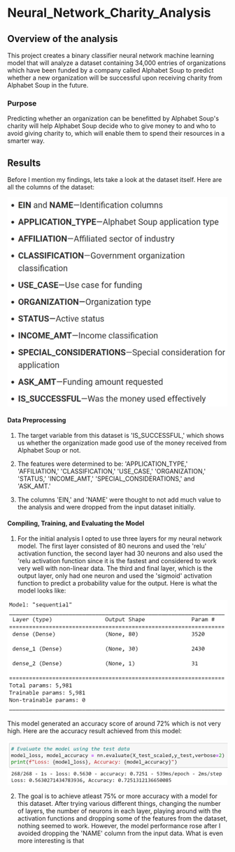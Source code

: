 # Neural_Network_Charity_Analysis

## Overview of the analysis

This project creates a binary classifier neural network machine learning model that will analyze a dataset containing 34,000 entries of organizations which have been funded by a company called Alphabet Soup to predict whether a new organization will be successful upon receiving charity from Alphabet Soup in the future.

### Purpose

Predicting whether an organization can be benefitted by Alphabet Soup's charity will help Alphabet Soup decide who to give money to and who to avoid giving charity to, which will enable them to spend their resources in a smarter way.

## Results

Before I mention my findings, lets take a look at the dataset itself. Here are all the columns of the dataset:

![Features](https://github.com/Zarif601/Neural_Network_Charity_Analysis/blob/main/Resources/Images/Features.PNG)

#### Data Preprocessing

1. The target variable from this dataset is 'IS_SUCCESSFUL,' which shows us whether the organization made good use of the money received from Alphabet Soup or not.

2. The features were determined to be: 'APPLICATION_TYPE,' 'AFFILIATION,' 'CLASSIFICATION,' 'USE_CASE,' 'ORGANIZATION,' 'STATUS,' 'INCOME_AMT,' 'SPECIAL_CONSIDERATIONS,' and 'ASK_AMT.'

3. The columns 'EIN,' and 'NAME' were thought to not add much value to the analysis and were dropped from the input dataset initially.

#### Compiling, Training, and Evaluating the Model

1. For the initial analysis I opted to use three layers for my neural network model. The first layer consisted of 80 neurons and used the 'relu' activation function, the second layer had 30 neurons and also used the 'relu activation function since it is the fastest and considered to work very well with non-linear data. The third and final layer, which is the output layer, only had one neuron and used the 'sigmoid' activation function to predict a probability value for the output. Here is what the model looks like:

![Unoptimized Model](https://github.com/Zarif601/Neural_Network_Charity_Analysis/blob/main/Resources/Images/Unoptimized%20Model.PNG)

This model generated an accuracy score of around 72% which is not very high. Here are the accuracy result achieved from this model:

![Unoptimized Accuracy](https://github.com/Zarif601/Neural_Network_Charity_Analysis/blob/main/Resources/Images/Unoptimized%20Accuracy.PNG)

2. The goal is to achieve atleast 75% or more accuracy with a model for this dataset. After trying various different things, changing the number of layers, the number of neurons in each layer, playing around with the activation functions and dropping some of the features from the dataset, nothing seemed to work. However, the model performance rose after I avoided dropping the 'NAME' column from the input data. What is even more interesting is that
